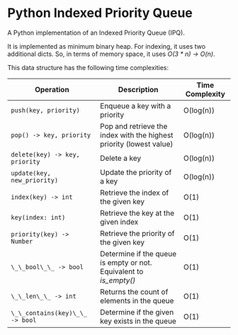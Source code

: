 # Python Indexed Priority Queue

A Python implementation of an Indexed Priority Queue (IPQ).

It is implemented as minimum binary heap. For indexing, it uses two additional dicts. So, in terms of memory space, it uses _O(3 \* n) -> O(n)_.

This data structure has the following time complexities:

| Operation                       | Description                                                         | Time Complexity |
| ------------------------------- | ------------------------------------------------------------------- | --------------- |
| `push(key, priority)`           | Enqueue a key with a priority                                       | O(log(n))       |
| `pop() -> key, priority`        | Pop and retrieve the index with the highest priority (lowest value) | O(log(n))       |
| `delete(key) -> key, priority`  | Delete a key                                                        | O(log(n))       |
| `update(key, new_priority)`     | Update the priority of a key                                        | O(log(n))       |
| `index(key) -> int`             | Retrieve the index of the given key                                 | O(1)            |
| `key(index: int)  `             | Retrieve the key at the given index                                 | O(1)            |
| `priority(key) -> Number `      | Retrieve the priority of the given key                              | O(1)            |
| `\_\_bool\_\_ -> bool`          | Determine if the queue is empty or not. Equivalent to _is_empty()_  | O(1)            |
| `\_\_len\_\_ -> int`            | Returns the count of elements in the queue                          | O(1)            |
| `\_\_contains(key)\_\_ -> bool` | Determine if the given key exists in the queue                      | O(1)            |
